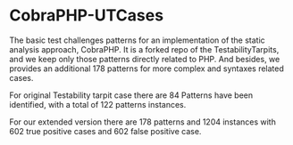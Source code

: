 # CobraPHP-UTCases

The basic test challenges patterns for an implementation of the static analysis approach, CobraPHP. It is a forked repo of the TestabilityTarpits, and we keep only those patterns directly related to PHP. And besides, we provides an additional 178 patterns for more complex and syntaxes related cases. 

For original Testability tarpit case there are 84 Patterns have been identified, with a total of 122 patterns instances.

For our extended version there are 178 patterns and 1204 instances with 602 true positive cases and 602 false positive case. 